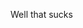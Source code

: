 <!--
id: 606308764
link: http://kevinisom.info/post/606308764/well-that-sucks
slug: well-that-sucks
date: Mon May 17 2010 19:32:40 GMT+1200 (NZST)
raw: {"blog_name":"kevinisom","id":606308764,"post_url":"http://kevinisom.info/post/606308764/well-that-sucks","slug":"well-that-sucks","type":"text","date":"2010-05-17 07:32:40 GMT","timestamp":1274081560,"state":"published","format":"html","reblog_key":"1NERVQbx","tags":[],"short_url":"http://tmblr.co/Zw68Yya8ucS","highlighted":[],"feed_item":"http://twitter.com/kev_nz/statuses/14142080378","from_feed_id":"650289","note_count":0,"title":null,"body":"<p>Well that sucks</p>"}
publish: 2010-05-017
tags: 
title: null
-->


Well that sucks


